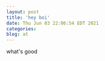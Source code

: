 ```yaml
---
layout: post
title: 'hey boi'
date: Thu Jun 03 22:06:54 EDT 2021
categories: 
blog: at
---
```

what's good 